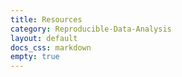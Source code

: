 ```yaml
---
title: Resources
category: Reproducible-Data-Analysis
layout: default
docs_css: markdown
empty: true
---
```

